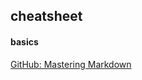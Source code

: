 ## cheatsheet
#### basics
[GitHub: Mastering Markdown](https://guides.github.com/features/mastering-markdown/)
